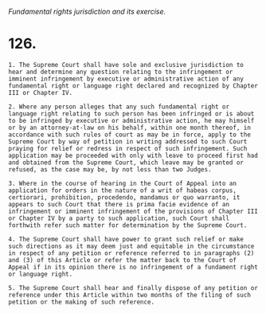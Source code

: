 *Fundamental rights jurisdiction and its exercise.*

# 126.

    1. The Supreme Court shall have sole and exclusive jurisdiction to hear and determine any question relating to the infringement or imminent infringement by executive or administrative action of any fundamental right or language right declared and recognized by Chapter III or Chapter IV.

    2. Where any person alleges that any such fundamental right or language right relating to such person has been infringed or is about to be infringed by executive or administrative action, he may himself or by an attorney-at-law on his behalf, within one month thereof, in accordance with such rules of court as may be in force, apply to the Supreme Court by way of petition in writing addressed to such Court praying for relief or redress in respect of such infringement. Such application may be proceeded with only with leave to proceed first had and obtained from the Supreme Court, which leave may be granted or refused, as the case may be, by not less than two Judges.

    3. Where in the course of hearing in the Court of Appeal into an application for orders in the nature of a writ of habeas corpus, certiorari, prohibition, procedendo, mandamus or quo warranto, it appears to such Court that there is prima facie evidence of an infringement or imminent infringement of the provisions of Chapter III or Chapter IV by a party to such application, such Court shall forthwith refer such matter for determination by the Supreme Court.

    4. The Supreme Court shall have power to grant such relief or make such directions as it may deem just and equitable in the circumstance in respect of any petition or reference referred to in paragraphs (2) and (3) of this Article or refer the matter back to the Court of Appeal if in its opinion there is no infringement of a fundament right or language right.

    5. The Supreme Court shall hear and finally dispose of any petition or reference under this Article within two months of the filing of such petition or the making of such reference.
